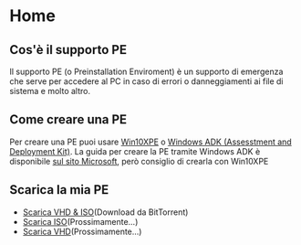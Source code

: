 # Home
## Cos'è il supporto PE
Il supporto PE (o Preinstallation Enviroment) è un supporto di emergenza che serve per accedere al PC in caso di errori o danneggiamenti ai file di sistema e molto altro.
## Come creare una PE
Per creare una PE puoi usare [Win10XPE](https://github.com/Vichingo455/WinPE/releases/download/Win10XPE/Win10XPE.zip) o [Windows ADK (Assesstment and Deployment Kit)](https://github.com/Vichingo455/WinPE/raw/main/Windows%20ADK%20Online.zip).
La guida per creare la PE tramite Windows ADK è disponibile [sul sito Microsoft](https://answers.microsoft.com/it-it/windows/forum/windows_10-windows_install/come-creare-un-supporto-di-avvio-windows-pe/293bf3b6-3efa-4562-b989-df27e0d7497b), però consiglio di crearla con Win10XPE
## Scarica la mia PE
* [Scarica VHD & ISO](https://tinyurl.com/5c3fr2ny)(Download da BitTorrent)
* [Scarica ISO]()(Prossimamente...)
* [Scarica VHD]()(Prossimamente...)
